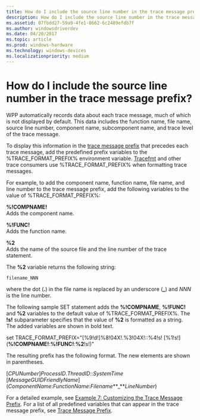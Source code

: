 ```yaml
---
title: How do I include the source line number in the trace message prefix
description: How do I include the source line number in the trace message prefix
ms.assetid: 07fbdd27-59a9-4fe1-8662-6c2489efdb7f
ms.author: windowsdriverdev
ms.date: 04/20/2017
ms.topic: article
ms.prod: windows-hardware
ms.technology: windows-devices
ms.localizationpriority: medium
---
```


# How do I include the source line number in the trace message prefix?


WPP automatically records data about each trace message, much of which is not displayed by default. This data includes the function name, file name, source line number, component name, subcomponent name, and trace level of the trace message.

To display this information in the [trace message prefix](trace-message-prefix.md) that precedes each trace message, add the predefined prefix variables to the %TRACE\_FORMAT\_PREFIX% environment variable. [Tracefmt](tracefmt.md) and other trace consumers use %TRACE\_FORMAT\_PREFIX% when formatting trace messages.

For example, to add the component name, function name, file name, and line number to the trace message prefix, add the following variables to the value of %TRACE\_FORMAT\_PREFIX%:

<span id="__COMPNAME_"></span><span id="__compname_"></span>**%!COMPNAME!**  
Adds the component name.

<span id="__FUNC_"></span><span id="__func_"></span>**%!FUNC!**  
Adds the function name.

<span id="_2"></span>**%2**  
Adds the name of the source file and the line number of the trace statement.

The **%2** variable returns the following string:

```
filename_NNN
```

where the dot (**.**) in the file name is replaced by an underscore (**\_**) and *NNN* is the line number.

The following sample SET statement adds the **%!COMPNAME**, **%!FUNC!** and **%2** variables to the default value of %TRACE\_FORMAT\_PREFIX%. The **!s!** subparameter specifies that the value of **%2** is formatted as a string. The added variables are shown in bold text.

set TRACE\_FORMAT\_PREFIX="\[%9!d!\]%8!04X!.%3!04X!::%4!s! \[%1!s!\](**%!COMPNAME!**:**%!FUNC!**:**%2**!s!)"

The resulting prefix has the following format. The new elements are shown in parentheses.

\[*CPUNumber*\]*ProcessID*.*ThreadID*::*SystemTime* \[*MessageGUIDFriendlyName*\](*ComponentName*:*FunctionName*:*Filename***\_***LineNumber*)

For a detailed example, see [Example 7: Customizing the Trace Message Prefix](example-7--customizing-the-trace-message-prefix.md). For a list of all predefined variables that can appear in the trace message prefix, see [Trace Message Prefix](trace-message-prefix.md).

 

 





